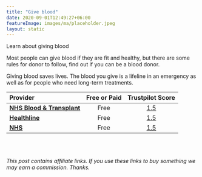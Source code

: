 ```yaml
---
title: "Give blood"
date: 2020-09-01T12:49:27+06:00
featureImage: images/ma/placeholder.jpeg
layout: static
---
```


Learn about giving blood

Most people can give blood if they are fit and healthy, but there are some rules for donor to follow, find out if you can be a blood donor.

Giving blood saves lives. The blood you give is a lifeline in an emergency as well as for people who need long-term treatments.

| Provider      | Free or Paid  |  Trustpilot Score  |
| :-----------          | :--------------:      |  :--------------:         |
| [**NHS Blood & Transplant**](https://www.blood.co.uk/who-can-give-blood/can-i-give-blood/) | Free | [1.5](https://uk.trustpilot.com/review/www.england.nhs.uk) | 
| [**Healthline**](https://www.healthline.com/health/benefits-of-donating-blood) | Free | [1.5](https://uk.trustpilot.com/review/www.healthline.com) | 
| [**NHS**](https://www.nhsbt.nhs.uk/what-we-do/blood-services/blood-donation/) | Free | [1.5](https://uk.trustpilot.com/review/www.england.nhs.uk) | 
  

<br/><br/>

*This post contains affiliate links. If you use these links to buy something we may
earn a commission. Thanks.*






